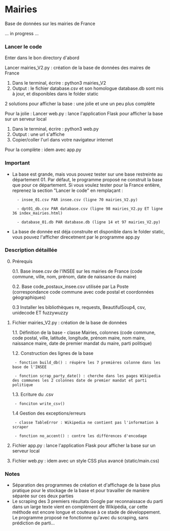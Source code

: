 # Mairies
Base de données sur les mairies de France

... in progress ...

### Lancer le code 

Enter dans le bon directory d'abord

Lancer mairies_V2.py : création de la base de données des maires de France
1. Dans le terminal, écrire : python3 mairies_V2
2. Output : le fichier database.csv et son homologue database.db sont mis à jour, et disponibles dans le folder static 

2 solutions pour afficher la base : une jolie et une un peu plus complète

Pour la jolie :
Lancer web.py : lance l'application Flask pour afficher la base sur un serveur local
1. Dans le terminal, écrire : python3 web.py
2. Output : une url s'affiche
3. Copier/coller l'url dans votre navigateur internet

Pour la complète :
idem avec app.py



### Important
- La base est grande, mais vous pouvez tester sur une base restreinte au département 01. Par défaut, le programme proposé ne construit la base que pour ce département. Si vous voulez tester pour la France entière, reprenez la section "Lancer le code" en remplaçant :

		- insee_01.csv PAR insee.csv (ligne 70 mairies_V2.py)

		- dpt01_db.csv PAR database.csv (ligne 98 mairies_V2.py ET ligne 36 index_mairies.html)

		- database_01.db PAR database.db (ligne 14 et 97 mairies_V2.py)

- La base de donnée est déja construite et disponible dans le folder static, vous pouvez l'afficher direcetment par le programme app.py 

### Description détaillée

0. Prérequis

	0.1. Base insee.csv de l'INSEE sur les mairies de France (code commune, ville, nom, prénom, date de naissance du maire) 

	0.2. Base code_postaux_insee.csv utilisée par La Poste (correspondance code commune avec code postal et coordonnées géographiques)

	0.3 Installer les bibliothèques re, requests, BeautifulSoup4, csv, unidecode ET fuzzywuzzy

1. Fichier mairies_V2.py : création de la base de données 

	1.1. Définition de la base
		- classe Mairies, colonnes (code commune, code postal, ville, latitude, longitude, prénom maire, nom maire, naissance maire, date de premier mandat du maire, parti politique)

	1.2. Construction des lignes de la base

		- fonction build_db() : réupère les 7 premières colonne dans les base de l'INSEE

		- fonction scrap_party_date() : cherche dans les pages Wikipedia des communes les 2 colonnes date de premier mandat et parti politique

	1.3. Ecriture du .csv 

		- fonciton write_csv()

	1.4 Gestion des exceptions/erreurs

		- classe TableError : Wikipedia ne contient pas l'information à scraper

		- fonction no_accent() : contre les différences d'encodage


2. Fichier app.py : lance l'application Flask pour afficher la base sur un serveur local

3. Fichier web.py : idem avec un style CSS plus avancé (static/main.css)



### Notes
- Séparation des programmes de création et d'affichage de la base plus pratique pour le stockage de la base et pour travailler de manière séparée sur ces deux parties 
- Le scraping des 3 premiers résultats Google par reconnaissace du parti dans un large texte vient en complément de Wikipédia, car cette méthode est encore longue et couteuse à ce stade de développement. Le programme proposé ne fonctionne qu'avec du scraping, sans prédiction de parti... 
